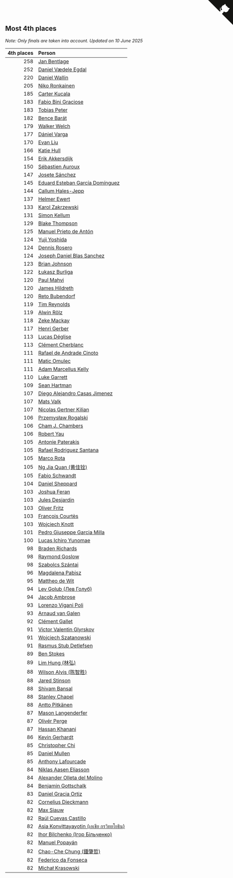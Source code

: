 ## Most 4th places

*Note: Only finals are taken into account.*
*Updated on 10 June 2025*

| 4th places | Person |
| ---: | :--- |
| 258 | [Jan Bentlage](https://www.worldcubeassociation.org/persons/2010BENT01) |
| 252 | [Daniel Vædele Egdal](https://www.worldcubeassociation.org/persons/2013EGDA01) |
| 220 | [Daniel Wallin](https://www.worldcubeassociation.org/persons/2013WALL03) |
| 205 | [Niko Ronkainen](https://www.worldcubeassociation.org/persons/2010RONK01) |
| 185 | [Carter Kucala](https://www.worldcubeassociation.org/persons/2015KUCA01) |
| 183 | [Fabio Bini Graciose](https://www.worldcubeassociation.org/persons/2010GRAC02) |
| 183 | [Tobias Peter](https://www.worldcubeassociation.org/persons/2014PETE03) |
| 182 | [Bence Barát](https://www.worldcubeassociation.org/persons/2008BARA01) |
| 179 | [Walker Welch](https://www.worldcubeassociation.org/persons/2011WELC01) |
| 177 | [Dániel Varga](https://www.worldcubeassociation.org/persons/2008VARG01) |
| 170 | [Evan Liu](https://www.worldcubeassociation.org/persons/2009LIUE01) |
| 166 | [Katie Hull](https://www.worldcubeassociation.org/persons/2010HULL01) |
| 154 | [Erik Akkersdijk](https://www.worldcubeassociation.org/persons/2005AKKE01) |
| 150 | [Sébastien Auroux](https://www.worldcubeassociation.org/persons/2008AURO01) |
| 147 | [Josete Sánchez](https://www.worldcubeassociation.org/persons/2015SANC18) |
| 145 | [Eduard Esteban García Domínguez](https://www.worldcubeassociation.org/persons/2011EDUA01) |
| 144 | [Callum Hales-Jepp](https://www.worldcubeassociation.org/persons/2012HALE01) |
| 137 | [Helmer Ewert](https://www.worldcubeassociation.org/persons/2015EWER01) |
| 133 | [Karol Zakrzewski](https://www.worldcubeassociation.org/persons/2014ZAKR01) |
| 131 | [Simon Kellum](https://www.worldcubeassociation.org/persons/2016KELL12) |
| 129 | [Blake Thompson](https://www.worldcubeassociation.org/persons/2010THOM03) |
| 125 | [Manuel Prieto de Antón](https://www.worldcubeassociation.org/persons/2015ANTO04) |
| 124 | [Yuji Yoshida](https://www.worldcubeassociation.org/persons/2015YOSH01) |
| 124 | [Dennis Rosero](https://www.worldcubeassociation.org/persons/2010ROSE03) |
| 124 | [Joseph Daniel Blas Sanchez](https://www.worldcubeassociation.org/persons/2016SANC08) |
| 123 | [Brian Johnson](https://www.worldcubeassociation.org/persons/2013JOHN10) |
| 122 | [Łukasz Burliga](https://www.worldcubeassociation.org/persons/2013BURL01) |
| 120 | [Paul Mahvi](https://www.worldcubeassociation.org/persons/2012MAHV01) |
| 120 | [James Hildreth](https://www.worldcubeassociation.org/persons/2009HILD01) |
| 120 | [Reto Bubendorf](https://www.worldcubeassociation.org/persons/2012BUBE01) |
| 119 | [Tim Reynolds](https://www.worldcubeassociation.org/persons/2005REYN01) |
| 119 | [Alwin Rölz](https://www.worldcubeassociation.org/persons/2016ROLZ01) |
| 118 | [Zeke Mackay](https://www.worldcubeassociation.org/persons/2015MACK06) |
| 117 | [Henri Gerber](https://www.worldcubeassociation.org/persons/2014GERB01) |
| 113 | [Lucas Déglise](https://www.worldcubeassociation.org/persons/2015DEGL01) |
| 113 | [Clément Cherblanc](https://www.worldcubeassociation.org/persons/2014CHER05) |
| 111 | [Rafael de Andrade Cinoto](https://www.worldcubeassociation.org/persons/2007CINO01) |
| 111 | [Matic Omulec](https://www.worldcubeassociation.org/persons/2010OMUL02) |
| 111 | [Adam Marcellus Kelly](https://www.worldcubeassociation.org/persons/2016KELL10) |
| 110 | [Luke Garrett](https://www.worldcubeassociation.org/persons/2017GARR05) |
| 109 | [Sean Hartman](https://www.worldcubeassociation.org/persons/2016HART02) |
| 107 | [Diego Alejandro Casas Jimenez](https://www.worldcubeassociation.org/persons/2014JIME05) |
| 107 | [Mats Valk](https://www.worldcubeassociation.org/persons/2007VALK01) |
| 107 | [Nicolas Gertner Kilian](https://www.worldcubeassociation.org/persons/2013GERT01) |
| 106 | [Przemysław Rogalski](https://www.worldcubeassociation.org/persons/2013ROGA02) |
| 106 | [Cham J. Chambers](https://www.worldcubeassociation.org/persons/2017CHAM09) |
| 106 | [Robert Yau](https://www.worldcubeassociation.org/persons/2009YAUR01) |
| 105 | [Antonie Paterakis](https://www.worldcubeassociation.org/persons/2012PATE01) |
| 105 | [Rafael Rodriguez Santana](https://www.worldcubeassociation.org/persons/2012SANT12) |
| 105 | [Marco Rota](https://www.worldcubeassociation.org/persons/2009ROTA01) |
| 105 | [Ng Jia Quan (黄佳铨)](https://www.worldcubeassociation.org/persons/2015QUAN03) |
| 105 | [Fabio Schwandt](https://www.worldcubeassociation.org/persons/2014SCHW02) |
| 104 | [Daniel Sheppard](https://www.worldcubeassociation.org/persons/2009SHEP01) |
| 103 | [Joshua Feran](https://www.worldcubeassociation.org/persons/2011FERA01) |
| 103 | [Jules Desjardin](https://www.worldcubeassociation.org/persons/2010DESJ01) |
| 103 | [Oliver Fritz](https://www.worldcubeassociation.org/persons/2014FRIT02) |
| 103 | [François Courtès](https://www.worldcubeassociation.org/persons/2008COUR01) |
| 103 | [Wojciech Knott](https://www.worldcubeassociation.org/persons/2011KNOT01) |
| 101 | [Pedro Giuseppe Garcia Milla](https://www.worldcubeassociation.org/persons/2016MILL07) |
| 100 | [Lucas Ichiro Yunomae](https://www.worldcubeassociation.org/persons/2014YUNO01) |
| 98 | [Braden Richards](https://www.worldcubeassociation.org/persons/2017RICH02) |
| 98 | [Raymond Goslow](https://www.worldcubeassociation.org/persons/2014GOSL01) |
| 98 | [Szabolcs Szántai](https://www.worldcubeassociation.org/persons/2016SZAN01) |
| 96 | [Magdalena Pabisz](https://www.worldcubeassociation.org/persons/2017PABI01) |
| 95 | [Mattheo de Wit](https://www.worldcubeassociation.org/persons/2015WITM01) |
| 94 | [Lev Golub (Лев Голуб)](https://www.worldcubeassociation.org/persons/2014HOLU01) |
| 94 | [Jacob Ambrose](https://www.worldcubeassociation.org/persons/2010AMBR01) |
| 93 | [Lorenzo Vigani Poli](https://www.worldcubeassociation.org/persons/2007POLI01) |
| 93 | [Arnaud van Galen](https://www.worldcubeassociation.org/persons/2006GALE01) |
| 92 | [Clément Gallet](https://www.worldcubeassociation.org/persons/2004GALL02) |
| 91 | [Victor Valentin Glyrskov](https://www.worldcubeassociation.org/persons/2014GLYR01) |
| 91 | [Wojciech Szatanowski](https://www.worldcubeassociation.org/persons/2011SZAT01) |
| 91 | [Rasmus Stub Detlefsen](https://www.worldcubeassociation.org/persons/2014DETL01) |
| 89 | [Ben Stokes](https://www.worldcubeassociation.org/persons/2018STOK01) |
| 89 | [Lim Hung (林弘)](https://www.worldcubeassociation.org/persons/2016HUNG08) |
| 88 | [Wilson Alvis (陈智胜)](https://www.worldcubeassociation.org/persons/2011ALVI01) |
| 88 | [Jared Stinson](https://www.worldcubeassociation.org/persons/2014STIN01) |
| 88 | [Shivam Bansal](https://www.worldcubeassociation.org/persons/2011BANS02) |
| 88 | [Stanley Chapel](https://www.worldcubeassociation.org/persons/2016CHAP04) |
| 88 | [Antto Pitkänen](https://www.worldcubeassociation.org/persons/2017PITK01) |
| 87 | [Mason Langenderfer](https://www.worldcubeassociation.org/persons/2013LANG03) |
| 87 | [Olivér Perge](https://www.worldcubeassociation.org/persons/2007PERG01) |
| 87 | [Hassan Khanani](https://www.worldcubeassociation.org/persons/2018KHAN26) |
| 86 | [Kevin Gerhardt](https://www.worldcubeassociation.org/persons/2013GERH01) |
| 85 | [Christopher Chi](https://www.worldcubeassociation.org/persons/2014CHIC01) |
| 85 | [Daniel Mullen](https://www.worldcubeassociation.org/persons/2016MULL04) |
| 85 | [Anthony Lafourcade](https://www.worldcubeassociation.org/persons/2014LAFO01) |
| 84 | [Niklas Aasen Eliasson](https://www.worldcubeassociation.org/persons/2021ELIA01) |
| 84 | [Alexander Olleta del Molino](https://www.worldcubeassociation.org/persons/2008OLLE01) |
| 84 | [Benjamin Gottschalk](https://www.worldcubeassociation.org/persons/2016GOTT01) |
| 83 | [Daniel Gracia Ortiz](https://www.worldcubeassociation.org/persons/2009ORTI01) |
| 82 | [Cornelius Dieckmann](https://www.worldcubeassociation.org/persons/2009DIEC01) |
| 82 | [Max Siauw](https://www.worldcubeassociation.org/persons/2017SIAU02) |
| 82 | [Raúl Cuevas Castillo](https://www.worldcubeassociation.org/persons/2018CAST11) |
| 82 | [Asia Konvittayayotin (เอเชีย กรวิทยโยธิน)](https://www.worldcubeassociation.org/persons/2009KONV01) |
| 82 | [Ihor Bilchenko (Ігор Більченко)](https://www.worldcubeassociation.org/persons/2011BILC01) |
| 82 | [Manuel Popayán](https://www.worldcubeassociation.org/persons/2017POPA01) |
| 82 | [Chao-Che Chung (鍾肇哲)](https://www.worldcubeassociation.org/persons/2012CHON03) |
| 82 | [Federico da Fonseca](https://www.worldcubeassociation.org/persons/2015FONS02) |
| 82 | [Michał Krasowski](https://www.worldcubeassociation.org/persons/2013KRAS02) |


<a href="https://github.com/jonatanklosko/wca_statistics" class="github-corner" aria-label="View source on Github"><svg width="80" height="80" viewBox="0 0 250 250" style="fill:#151513; color:#fff; position: absolute; top: 0; border: 0; right: 0;" aria-hidden="true"><path d="M0,0 L115,115 L130,115 L142,142 L250,250 L250,0 Z"></path><path d="M128.3,109.0 C113.8,99.7 119.0,89.6 119.0,89.6 C122.0,82.7 120.5,78.6 120.5,78.6 C119.2,72.0 123.4,76.3 123.4,76.3 C127.3,80.9 125.5,87.3 125.5,87.3 C122.9,97.6 130.6,101.9 134.4,103.2" fill="currentColor" style="transform-origin: 130px 106px;" class="octo-arm"></path><path d="M115.0,115.0 C114.9,115.1 118.7,116.5 119.8,115.4 L133.7,101.6 C136.9,99.2 139.9,98.4 142.2,98.6 C133.8,88.0 127.5,74.4 143.8,58.0 C148.5,53.4 154.0,51.2 159.7,51.0 C160.3,49.4 163.2,43.6 171.4,40.1 C171.4,40.1 176.1,42.5 178.8,56.2 C183.1,58.6 187.2,61.8 190.9,65.4 C194.5,69.0 197.7,73.2 200.1,77.6 C213.8,80.2 216.3,84.9 216.3,84.9 C212.7,93.1 206.9,96.0 205.4,96.6 C205.1,102.4 203.0,107.8 198.3,112.5 C181.9,128.9 168.3,122.5 157.7,114.1 C157.9,116.9 156.7,120.9 152.7,124.9 L141.0,136.5 C139.8,137.7 141.6,141.9 141.8,141.8 Z" fill="currentColor" class="octo-body"></path></svg></a><style>.github-corner:hover .octo-arm{animation:octocat-wave 560ms ease-in-out}@keyframes octocat-wave{0%,100%{transform:rotate(0)}20%,60%{transform:rotate(-25deg)}40%,80%{transform:rotate(10deg)}}@media (max-width:500px){.github-corner:hover .octo-arm{animation:none}.github-corner .octo-arm{animation:octocat-wave 560ms ease-in-out}}</style>
